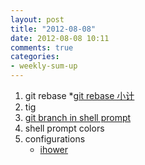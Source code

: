 ```yaml
---
layout: post
title: "2012-08-08"
date: 2012-08-08 10:11
comments: true
categories: 
- weekly-sum-up
---
```

1. git rebase
    *[git rebase 小计](http://blog.yorkxin.org/2011/07/29/git-rebase)
2. tig
3. [git branch in shell prompt](http://zeusville.wordpress.com/2010/05/19/git-branch-in-shell-prompt/)
4. shell prompt colors
5. configurations
    * [ihower](http://ihower.tw/blog/archives/5436/)

